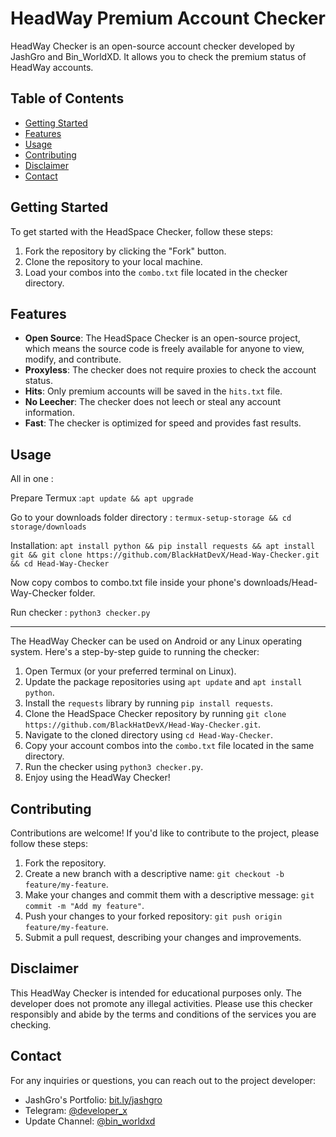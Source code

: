 # HeadWay Premium Account Checker

HeadWay Checker is an open-source account checker developed by JashGro and Bin_WorldXD. It allows you to check the premium status of HeadWay accounts. 

## Table of Contents

- [Getting Started](#getting-started)
- [Features](#features)
- [Usage](#usage)
- [Contributing](#contributing)
- [Disclaimer](#disclaimer)
- [Contact](#contact)

## Getting Started

To get started with the HeadSpace Checker, follow these steps:

1. Fork the repository by clicking the "Fork" button.
2. Clone the repository to your local machine.
3. Load your combos into the `combo.txt` file located in the checker directory.

## Features

- **Open Source**: The HeadSpace Checker is an open-source project, which means the source code is freely available for anyone to view, modify, and contribute.
- **Proxyless**: The checker does not require proxies to check the account status.
- **Hits**: Only premium accounts will be saved in the `hits.txt` file.
- **No Leecher**: The checker does not leech or steal any account information.
- **Fast**: The checker is optimized for speed and provides fast results.

## Usage

All in one :


Prepare Termux :`apt update && apt upgrade`


Go to your downloads folder directory : `termux-setup-storage && cd storage/downloads`


Installation: `apt install python && pip install requests && apt install git && git clone https://github.com/BlackHatDevX/Head-Way-Checker.git && cd Head-Way-Checker`

Now copy combos to combo.txt file inside your phone's downloads/Head-Way-Checker folder.


Run checker : `python3 checker.py`

________________________________
The HeadWay Checker can be used on Android or any Linux operating system. Here's a step-by-step guide to running the checker:

1. Open Termux (or your preferred terminal on Linux).
2. Update the package repositories using `apt update` and `apt install python`.
3. Install the `requests` library by running `pip install requests`.
4. Clone the HeadSpace Checker repository by running `git clone https://github.com/BlackHatDevX/Head-Way-Checker.git`.
5. Navigate to the cloned directory using `cd Head-Way-Checker`.
6. Copy your account combos into the `combo.txt` file located in the same directory.
7. Run the checker using `python3 checker.py`.
8. Enjoy using the HeadWay Checker!

## Contributing

Contributions are welcome! If you'd like to contribute to the project, please follow these steps:

1. Fork the repository.
2. Create a new branch with a descriptive name: `git checkout -b feature/my-feature`.
3. Make your changes and commit them with a descriptive message: `git commit -m "Add my feature"`.
4. Push your changes to your forked repository: `git push origin feature/my-feature`.
5. Submit a pull request, describing your changes and improvements.

## Disclaimer

This HeadWay Checker is intended for educational purposes only. The developer does not promote any illegal activities. Please use this checker responsibly and abide by the terms and conditions of the services you are checking.

## Contact

For any inquiries or questions, you can reach out to the project developer:

- JashGro's Portfolio: [bit.ly/jashgro](https://bit.ly/jashgro)
- Telegram: [@developer_x](https://telegram.dog/deveioper_x)
- Update Channel: [@bin_worldxd](https://telegram.dog/bin_worldxd)

